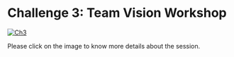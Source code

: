 # Challenge 3: Team Vision Workshop

[![Ch3](https://user-images.githubusercontent.com/63605352/93196616-f3e91200-f74a-11ea-9c0f-6a22149718a2.JPG)](https://trello.com/invite/b/pIWXXp0c/c9728a4d6d3b7f031a2554726bb6560d/team-vision-workshop-with-scrum-team)

Please click on the image to know more details about the session.
